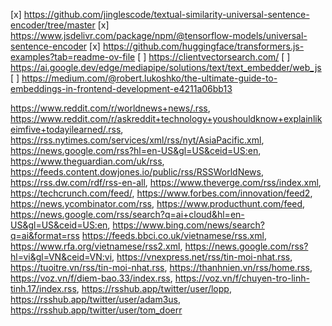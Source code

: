 [x] https://github.com/jinglescode/textual-similarity-universal-sentence-encoder/tree/master
[x] https://www.jsdelivr.com/package/npm/@tensorflow-models/universal-sentence-encoder
[x] https://github.com/huggingface/transformers.js-examples?tab=readme-ov-file
[ ] https://clientvectorsearch.com/
[ ] https://ai.google.dev/edge/mediapipe/solutions/text/text_embedder/web_js
[ ] https://medium.com/@robert.lukoshko/the-ultimate-guide-to-embeddings-in-frontend-development-e4211a06bb13


https://www.reddit.com/r/worldnews+news/.rss,
https://www.reddit.com/r/askreddit+technology+youshouldknow+explainlikeimfive+todayilearned/.rss,
https://rss.nytimes.com/services/xml/rss/nyt/AsiaPacific.xml,
https://news.google.com/rss?hl=en-US&gl=US&ceid=US:en,
https://www.theguardian.com/uk/rss,
https://feeds.content.dowjones.io/public/rss/RSSWorldNews,
https://rss.dw.com/rdf/rss-en-all,
https://www.theverge.com/rss/index.xml,
https://techcrunch.com/feed/,
https://www.forbes.com/innovation/feed2,
https://news.ycombinator.com/rss,
https://www.producthunt.com/feed,
https://news.google.com/rss/search?q=ai+cloud&hl=en-US&gl=US&ceid=US:en,
https://www.bing.com/news/search?q=ai&format=rss
https://feeds.bbci.co.uk/vietnamese/rss.xml,
https://www.rfa.org/vietnamese/rss2.xml,
https://news.google.com/rss?hl=vi&gl=VN&ceid=VN:vi,
https://vnexpress.net/rss/tin-moi-nhat.rss,
https://tuoitre.vn/rss/tin-moi-nhat.rss,
https://thanhnien.vn/rss/home.rss,
https://voz.vn/f/diem-bao.33/index.rss,
https://voz.vn/f/chuyen-tro-linh-tinh.17/index.rss,
https://rsshub.app/twitter/user/lopp,
https://rsshub.app/twitter/user/adam3us,
https://rsshub.app/twitter/user/tom_doerr



